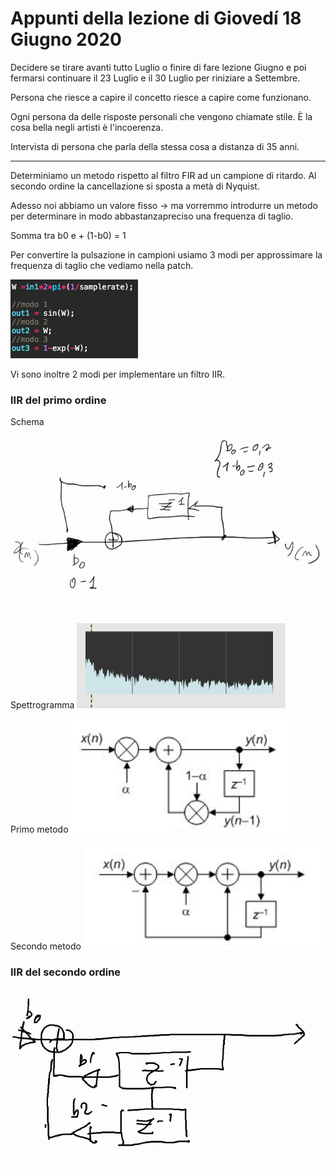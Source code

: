 # Appunti della lezione di Giovedí 18 Giugno 2020

Decidere se tirare avanti tutto Luglio o finire di fare lezione Giugno e poi fermarsi continuare il 23 Luglio e il 30 Luglio per riniziare a Settembre.

Persona che riesce a capire il concetto riesce a capire come funzionano.

Ogni persona da delle risposte personali che vengono chiamate stile.
È la cosa bella negli artisti è l'incoerenza.

Intervista di persona che parla della stessa cosa a distanza di 35 anni.

______________

Determiniamo un metodo rispetto al filtro FIR ad un campione di ritardo.
Al secondo ordine la cancellazione si sposta a metà di Nyquist.

Adesso noi abbiamo un valore fisso -> ma vorremmo introdurre un metodo per determinare in modo abbastanzapreciso una frequenza di taglio.

Somma tra b0 e + (1-b0) = 1

Per convertire la pulsazione in campioni usiamo 3 modi per approssimare la frequenza di taglio che vediamo nella patch.

![3modi](3modi.png)

Vi sono inoltre 2 modi per implementare un filtro IIR.

### IIR del primo ordine
Schema
![IIR](IIR.png)

Spettrogramma
![IIR_1_ord](IIR_1_ord.png)

Primo metodo
![IIR_scheme_1](IIR_scheme_1.png)

Secondo metodo
![IIR_scheme_2](IIR_scheme_2.png)

### IIR del secondo ordine

![IIR_2_ord](IIR_2_ord.png)
